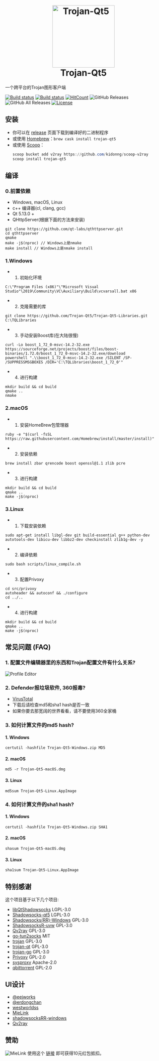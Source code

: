 <h1 align="center">
  <img src="https://github.com/Trojan-Qt5/Trojan-Qt5/blob/master/resources/icons/trojan-qt5_new.png?raw=true" alt="Trojan-Qt5" width="200">
  <br>
  Trojan-Qt5
  <br>
</h1>

一个跨平台的Trojan图形客户端

[![Build status](https://travis-ci.com/Trojan-Qt5/Trojan-Qt5.svg?branch=master)](https://travis-ci.com/Trojan-Qt5/Trojan-Qt5)
[![Build status](https://ci.appveyor.com/api/projects/status/shjhg9mlvc3c74ek?svg=true)](https://ci.appveyor.com/project/CoelWu/trojan-qt5)
[![HitCount](http://hits.dwyl.io/Trojan-Qt5/Trojan-Qt5.svg)](http://hits.dwyl.io/Trojan-Qt5/Trojan-Qt5)
![GitHub Releases](https://img.shields.io/github/downloads/Trojan-Qt5/Trojan-Qt5/latest/total?style=flat-square&logo=github)
![GitHub All Releases](https://img.shields.io/github/downloads/Trojan-Qt5/Trojan-Qt5/total?label=downloads-total&logo=github&style=flat-square)
[![License](https://img.shields.io/badge/license-GPL%20V3-blue.svg?longCache=true)](https://www.gnu.org/licenses/gpl-3.0.en.html)

## 安装

- 你可以在 [release](https://github.com/Trojan-Qt5/Trojan-Qt5/releases) 页面下载到编译好的二进制程序
- 或使用 [Homebrew](https://brew.sh/)：`brew cask install trojan-qt5`
- 或使用 [Scoop](https://scoop.sh/)：
  ```powershell
  scoop bucket add v2ray https://github.com/kidonng/scoop-v2ray
  scoop install trojan-qt5
  ```

## 编译

### 0.前置依赖
- Windows, macOS, Linux
- c++ 编译器(cl, clang, gcc)
- Qt 5.13.0 +
- QHttpServer(根据下面的方法来安装)
```
git clone https://github.com/qt-labs/qthttpserver.git
cd qthttpserver
qmake
make -j$(nproc) // Windows上是nmake
make install // Windows上是nmake install
```

### 1.Windows
- 1. 初始化环境
```
C:\"Program Files (x86)"\"Microsoft Visual Studio"\2019\Community\VC\Auxiliary\Build\vcvarsall.bat x86
```
- 2. 克隆需要的库
```
git clone https://github.com/Trojan-Qt5/Trojan-Qt5-Libraries.git C:\TQLibraries
```
- 3. 手动安装Boost库(在大陆很慢)
```
curl -Lo boost_1_72_0-msvc-14.2-32.exe https://sourceforge.net/projects/boost/files/boost-binaries/1.72.0/boost_1_72_0-msvc-14.2-32.exe/download
powershell ".\\boost_1_72_0-msvc-14.2-32.exe /SILENT /SP- /SUPPRESSMSGBOXES /DIR='C:\TQLibraries\boost_1_72_0'"
```
- 4. 进行构建
```
mkdir build && cd build
qmake ..
nmake
```

### 2.macOS
- 1. 安装HomeBrew包管理器
```
ruby -e "$(curl -fsSL https://raw.githubusercontent.com/Homebrew/install/master/install)"
```
- 2. 安装依赖
```
brew install zbar qrencode boost openssl@1.1 zlib pcre
```
- 3. 进行构建
```
mkdir build && cd build
qmake ..
make -j$(nproc)
```

### 3.Linux

- 1. 下载安装依赖
```
sudo apt-get install libgl-dev git build-essential g++ python-dev autotools-dev libicu-dev libbz2-dev checkinstall zlib1g-dev -y
```
- 2. 编译依赖
```
sudo bash scripts/linux_compile.sh
```
- 3. 配置Privoxy
```
cd src/privoxy
autoheader && autoconf && ./configure
cd ../..
```
- 4. 进行构建
```
mkdir build && cd build
qmake ..
make -j$(nproc)
```

## 常见问题 (FAQ)

### 1. 配置文件编辑器里的东西和Trojan配置文件有什么关系?
![Profile Editor](https://i.imgur.com/xA58JNG.png)

### 2. Defender报垃圾软件, 360报毒?
- [VirusTotal](https://www.virustotal.com/gui/file/247faa5d67592af7583a7ebd53654383d25e258de329ee145f7d8abbf2ba7034/detection)  
- 下载后请检查md5和sha1 hash是否一致
- 如果你要去那宽阔的世界看看，请不要使用360全家桶

### 3. 如何计算文件的md5 hash?
#### 1. Windows
```
certutil -hashfile Trojan-Qt5-Windows.zip MD5
```
#### 2. macOS
```
md5 -r Trojan-Qt5-macOS.dmg
```
#### 3. Linux
```
md5sum Trojan-Qt5-Linux.AppImage
```

### 4. 如何计算文件的sha1 hash?
#### 1. Windows
```
certutil -hashfile Trojan-Qt5-Windows.zip SHA1
```
#### 2. macOS
```
shasum Trojan-Qt5-macOS.dmg
```
#### 3. Linux
```
sha1sum Trojan-Qt5-Linux.AppImage
```
## 特别感谢

这个项目基于以下几个项目:

- [libQtShadowsocks](https://github.com/shadowsocks/libQtShadowsocks) LGPL-3.0
- [Shadowsocks-qt5](https://github.com/shadowsocks/shadowsocks-qt5) LGPL-3.0
- [Shadowsocks(RR)-Windows](https://github.com/shadowsocksrr/shadowsocksr-csharp) GPL-3.0
- [ShadowsocksR-uvw](https://github.com/qv2ray/shadowsocksr-uvw) GPL-3.0
- [Qv2ray](https://github.com/qv2ray/qv2ray) GPL-3.0
- [go-tun2socks](https://github.com/eycorsican/go-tun2socks) MIT
- [trojan](https://github.com/trojan-gfw/trojan) GPL-3.0
- [trojan-qt](https://github.com/trojan-gfw/trojan-qt) GPL-3.0
- [trojan-go](https://github.com/p4gefau1t/trojan-go/) GPL-3.0
- [Privoxy](https://www.privoxy.org) GPL-2.0
- [sysproxy](https://github.com/Noisyfox/sysproxy/) Apache-2.0
- [qbittorrent](https://github.com/qbittorrent/qBittorrent) GPL-2.0

## UI设计

- [@eejworks]()
- [@erdongchan]()
- [westworldss]()
- [MieLink](https://www.mielink.cc)
- [shadowsocksRR-windows](https://github.com/shadowsocksrr/shadowsocksr-csharp)
- [Qv2ray](https://github.com/qv2ray/qv2ray)

## 赞助
![MieLink](https://i.imgur.com/XmvuOOi.png)
使用这个 [链接](http://rakuten-co-jp.club/register?aff=COELWU) 即可获得10元红包抵扣。
